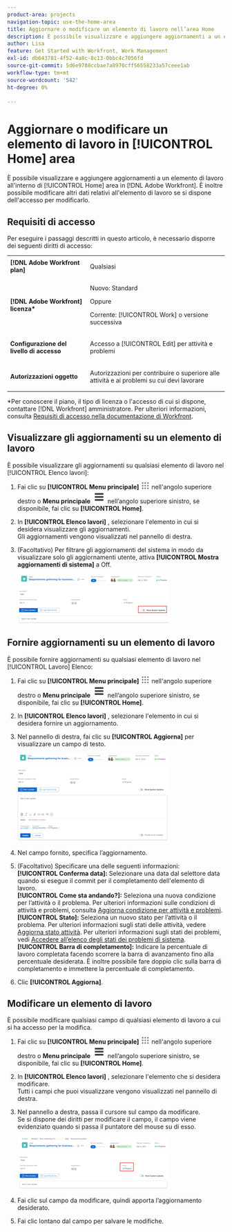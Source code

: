 ```yaml
---
product-area: projects
navigation-topic: use-the-home-area
title: Aggiornare o modificare un elemento di lavoro nell’area Home
description: È possibile visualizzare e aggiungere aggiornamenti a un elemento di lavoro all'interno di [!UICONTROL Home] in Adobe Workfront. È inoltre possibile modificare altri dati relativi all'elemento di lavoro se si dispone dell'accesso per modificarlo.
author: Lisa
feature: Get Started with Workfront, Work Management
exl-id: db643781-4f52-4a8c-8c13-0bbc4c7056fd
source-git-commit: 5d6e9788ccbae7a8970cff56558233a57ceee1ab
workflow-type: tm+mt
source-wordcount: '542'
ht-degree: 0%

---
```


# Aggiornare o modificare un elemento di lavoro in [!UICONTROL Home] area

<!--Audited: April 2024-->

È possibile visualizzare e aggiungere aggiornamenti a un elemento di lavoro all&#39;interno di [!UICONTROL Home] area in [!DNL Adobe Workfront]. È inoltre possibile modificare altri dati relativi all&#39;elemento di lavoro se si dispone dell&#39;accesso per modificarlo.

## Requisiti di accesso

Per eseguire i passaggi descritti in questo articolo, è necessario disporre dei seguenti diritti di accesso:

<table style="table-layout:auto"> 
 <col> 
 </col> 
 <col> 
 </col> 
 <tbody> 
  <tr> 
   <td role="rowheader"><strong>[!DNL Adobe Workfront plan]</strong></td> 
   <td> <p>Qualsiasi</p> </td> 
  </tr> 
  <tr> 
   <td role="rowheader"><strong>[!DNL Adobe Workfront] licenza*</strong></td> 
   <td> <p>Nuovo: Standard</p>
   Oppure

<p>Corrente: [!UICONTROL Work] o versione successiva</p> </td> 
  </tr> 
  <tr> 
   <td role="rowheader"><strong>Configurazione del livello di accesso</strong></td> 
   <td> <p>Accesso a [!UICONTROL Edit] per attività e problemi</p> </td> 
  </tr> 
  <tr> 
   <td role="rowheader"><strong>Autorizzazioni oggetto</strong></td> 
   <td> <p>Autorizzazioni per contribuire o superiore alle attività e ai problemi su cui devi lavorare</p> </td> 
  </tr> 
 </tbody> 
</table>

*Per conoscere il piano, il tipo di licenza o l&#39;accesso di cui si dispone, contattare [!DNL Workfront] amministratore. Per ulteriori informazioni, consulta [Requisiti di accesso nella documentazione di Workfront](/help/quicksilver/administration-and-setup/add-users/access-levels-and-object-permissions/access-level-requirements-in-documentation.md).

## Visualizzare gli aggiornamenti su un elemento di lavoro

È possibile visualizzare gli aggiornamenti su qualsiasi elemento di lavoro nel [!UICONTROL Elenco lavori]:

1. Fai clic su **[!UICONTROL Menu principale]** ![](assets/main-menu-icon.png) nell&#39;angolo superiore destro o **Menu principale** ![](assets/lines-main-menu.png) nell’angolo superiore sinistro, se disponibile, fai clic su **[!UICONTROL Home]**.
1. In **[!UICONTROL Elenco lavori]** , selezionare l&#39;elemento in cui si desidera visualizzare gli aggiornamenti.\
   Gli aggiornamenti vengono visualizzati nel pannello di destra.

1. (Facoltativo) Per filtrare gli aggiornamenti del sistema in modo da visualizzare solo gli aggiornamenti utente, attiva **[!UICONTROL Mostra aggiornamenti di sistema]** a Off.

   ![](assets/show-system-updates-home-350x114.png)

## Fornire aggiornamenti su un elemento di lavoro

È possibile fornire aggiornamenti su qualsiasi elemento di lavoro nel [!UICONTROL Lavoro] Elenco:

1. Fai clic su **[!UICONTROL Menu principale]** ![](assets/main-menu-icon.png) nell&#39;angolo superiore destro o **Menu principale** ![](assets/lines-main-menu.png) nell’angolo superiore sinistro, se disponibile, fai clic su **[!UICONTROL Home]**.
1. In **[!UICONTROL Elenco lavori]** , selezionare l&#39;elemento in cui si desidera fornire un aggiornamento.
1. Nel pannello di destra, fai clic su **[!UICONTROL Aggiorna]** per visualizzare un campo di testo.

   ![](assets/make-an-update-box-expanded-home-nwe-350x204.png)

1. Nel campo fornito, specifica l’aggiornamento.
1. (Facoltativo) Specificare una delle seguenti informazioni:\
   **[!UICONTROL Conferma data]:** Selezionare una data dal selettore data quando si esegue il commit per il completamento dell&#39;elemento di lavoro.\
   **[!UICONTROL Come sta andando?]:** Seleziona una nuova condizione per l’attività o il problema. Per ulteriori informazioni sulle condizioni di attività e problemi, consulta [Aggiorna condizione per attività e problemi](../../../manage-work/projects/updating-work-in-a-project/update-condition-for-tasks-and-issues.md).\
   **[!UICONTROL Stato]:** Seleziona un nuovo stato per l’attività o il problema. Per ulteriori informazioni sugli stati delle attività, vedere [Aggiorna stato attività](../../../manage-work/projects/updating-work-in-a-project/update-task-status.md). Per ulteriori informazioni sugli stati dei problemi, vedi [Accedere all’elenco degli stati dei problemi di sistema](../../../administration-and-setup/customize-workfront/creating-custom-status-and-priority-labels/issue-statuses.md).\
   **[!UICONTROL Barra di completamento]:** Indicare la percentuale di lavoro completata facendo scorrere la barra di avanzamento fino alla percentuale desiderata. È inoltre possibile fare doppio clic sulla barra di completamento e immettere la percentuale di completamento.

1. Clic **[!UICONTROL Aggiorna]**.

## Modificare un elemento di lavoro

È possibile modificare qualsiasi campo di qualsiasi elemento di lavoro a cui si ha accesso per la modifica.

1. Fai clic su **[!UICONTROL Menu principale]** ![](assets/main-menu-icon.png) nell&#39;angolo superiore destro o **Menu principale** ![](assets/lines-main-menu.png) nell’angolo superiore sinistro, se disponibile, fai clic su **[!UICONTROL Home]**.
1. In **[!UICONTROL Elenco lavori]** , selezionare l&#39;elemento che si desidera modificare.\
   Tutti i campi che puoi visualizzare vengono visualizzati nel pannello di destra.

1. Nel pannello a destra, passa il cursore sul campo da modificare.\
   Se si dispone dei diritti per modificare il campo, il campo viene evidenziato quando si passa il puntatore del mouse su di esso.

   ![](assets/home-350x123.png)

1. Fai clic sul campo da modificare, quindi apporta l’aggiornamento desiderato.
1. Fai clic lontano dal campo per salvare le modifiche.
